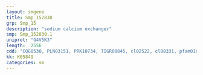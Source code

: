 ```yaml
---
layout: smgene
title: Smp_152830
grp: Smp_15
description: "sodium calcium exchanger"
smp: Smp_152830.1
uniprot: "G4V5K3"
length:  2556
cdd: "COG0530, PLN03151, PRK10734, TIGR00845, cl02522, cl08331, pfam01699, pfam03160, smart00237"
kk: K05849
categories: sm
---
```

